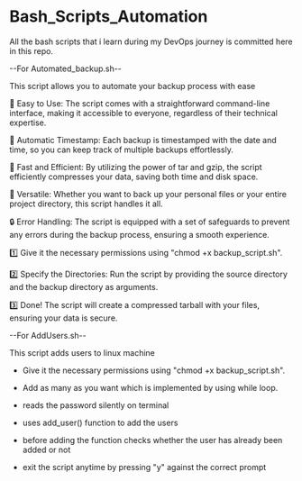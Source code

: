 # Bash_Scripts_Automation
All the bash scripts that i learn during my DevOps journey is committed here in this repo.

--For Automated_backup.sh--

This script allows you to automate your backup process with ease

📁 Easy to Use: The script comes with a straightforward command-line interface, making it accessible to everyone, regardless of their technical expertise.

📆 Automatic Timestamp: Each backup is timestamped with the date and time, so you can keep track of multiple backups effortlessly.

🚀 Fast and Efficient: By utilizing the power of tar and gzip, the script efficiently compresses your data, saving both time and disk space.

💼 Versatile: Whether you want to back up your personal files or your entire project directory, this script handles it all.

🔒 Error Handling: The script is equipped with a set of safeguards to prevent any errors during the backup process, ensuring a smooth experience.

1️⃣ Give it the necessary permissions using "chmod +x backup_script.sh". 

2️⃣ Specify the Directories: Run the script by providing the source directory and the backup directory as arguments. 

3️⃣ Done! The script will create a compressed tarball with your files, ensuring your data is secure.


--For AddUsers.sh--

This script adds users to linux machine

- Give it the necessary permissions using "chmod +x backup_script.sh".
  
- Add as many as you want which is implemented by using while loop.
  
- reads the password silently on terminal
  
- uses add_user() function to add the users
  
- before adding the function checks whether the user has already been added or not
  
- exit the script anytime by pressing "y" against the correct prompt

